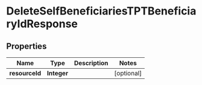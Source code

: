 # DeleteSelfBeneficiariesTPTBeneficiaryIdResponse

## Properties
Name | Type | Description | Notes
------------ | ------------- | ------------- | -------------
**resourceId** | **Integer** |  |  [optional]
